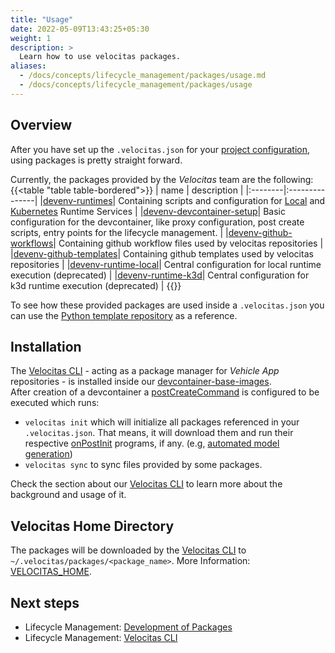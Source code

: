 ```yaml
---
title: "Usage"
date: 2022-05-09T13:43:25+05:30
weight: 1
description: >
  Learn how to use velocitas packages.
aliases:
  - /docs/concepts/lifecycle_management/packages/usage.md
  - /docs/concepts/lifecycle_management/packages/usage
---
```


## Overview

After you have set up the `.velocitas.json` for your [project configuration](/docs/concepts/lifecycle_management/project_configuration.md), using packages is pretty straight forward.

Currently, the packages provided by the _Velocitas_ team are the following:
{{<table "table table-bordered">}}
| name | description |
|:--------|:---------------|
|[devenv-runtimes](https://github.com/eclipse-velocitas/devenv-runtimes)| Containing scripts and configuration for [Local](/docs/tutorials/vehicle_app_runtime/local_runtime/) and [Kubernetes](/docs/tutorials/vehicle_app_runtime/kubernetes_runtime/) Runtime Services |
|[devenv-devcontainer-setup](https://github.com/eclipse-velocitas/devenv-devcontainer-setup)| Basic configuration for the devcontainer, like proxy configuration, post create scripts, entry points for the lifecycle management. |
|[devenv-github-workflows](https://github.com/eclipse-velocitas/devenv-github-workflows)| Containing github workflow files used by velocitas repositories |
|[devenv-github-templates](https://github.com/eclipse-velocitas/devenv-github-templates)| Containing github templates used by velocitas repositories |
|[devenv-runtime-local](https://github.com/eclipse-velocitas/devenv-runtime-local)| Central configuration for local runtime execution (deprecated) |
|[devenv-runtime-k3d](https://github.com/eclipse-velocitas/devenv-runtime-k3d)| Central configuration for k3d runtime execution (deprecated) |
{{</table>}}
</br>

To see how these provided packages are used inside a `.velocitas.json` you can use the [Python template repository](https://github.com/eclipse-velocitas/vehicle-app-python-template/blob/main/.velocitas.json) as a reference.

## Installation

The [Velocitas CLI](https://github.com/eclipse-velocitas/cli) - acting as a package manager for _Vehicle App_ repositories - is installed inside our [devcontainer-base-images](https://github.com/eclipse-velocitas/devcontainer-base-images).
</br>
After creation of a devcontainer a [postCreateCommand](https://github.com/eclipse-velocitas/vehicle-app-python-template/blob/main/.devcontainer/scripts/postCreateCommand.sh#L18) is configured to be executed which runs:

* `velocitas init` which will initialize all packages referenced in your `.velocitas.json`. That means, it will download them and run their respective [onPostInit](https://github.com/eclipse-velocitas/cli/blob/main/docs/features/PACKAGES.md#onpostinit---arrayexecspec) programs, if any. (e.g, [automated model generation](/docs/tutorials/vehicle_model_creation/automated_model_lifecycle))
* `velocitas sync` to sync files provided by some packages.

Check the section about our [Velocitas CLI](/docs/concepts/lifecycle_management/velocitas_cli/) to learn more about the background and usage of it.

## Velocitas Home Directory

The packages will be downloaded by the [Velocitas CLI](/docs/concepts/lifecycle_management/velocitas_cli/) to `~/.velocitas/packages/<package_name>`. More Information: [VELOCITAS_HOME](https://github.com/eclipse-velocitas/cli/blob/main/README.md#changing-default-velocitas_home-directory).

## Next steps

* Lifecycle Management: [Development of Packages](/docs/concepts/lifecycle_management/packages/development/)
* Lifecycle Management: [Velocitas CLI](/docs/concepts/lifecycle_management/velocitas_cli/)
